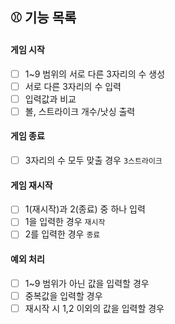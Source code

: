 ## ⚾️ 기능 목록

#### 게임 시작

- [ ] 1~9 범위의 서로 다른 3자리의 수 생성
- [ ] 서로 다른 3자리의 수 입력
- [ ] 입력값과 비교
- [ ] 볼, 스트라이크 개수/낫싱 출력

#### 게임 종료

- [ ] 3자리의 수 모두 맞출 경우 `3스트라이크`

#### 게임 재시작

- [ ] 1(재시작)과 2(종료) 중 하나 입력
- [ ] 1을 입력한 경우 `재시작`
- [ ] 2를 입력한 경우 `종료`

#### 예외 처리

- [ ] 1~9 범위가 아닌 값을 입력할 경우
- [ ] 중복값을 입력할 경우
- [ ] 재시작 시 1,2 이외의 값을 입력할 경우